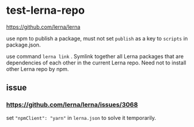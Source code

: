 # test-lerna-repo

https://github.com/lerna/lerna

use npm to publish a package, must not set `publish` as a key to `scripts` in package.json.

use command `lerna link` . Symlink together all Lerna packages that are dependencies of each other in the current Lerna repo. Need not to install other Lerna repo by npm.

## issue
### https://github.com/lerna/lerna/issues/3068

set `"npmClient": "yarn"` in `lerna.json` to solve it temporarily.